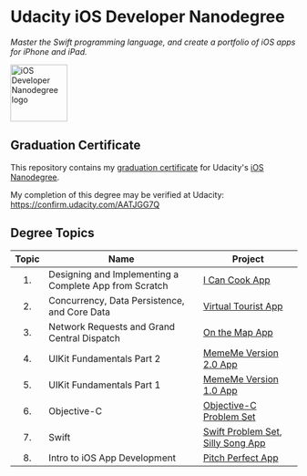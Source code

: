 # Udacity iOS Developer Nanodegree
*Master the Swift programming language, and create a portfolio of iOS apps for iPhone and iPad.*

<img src="https://github.com/jamesdellinger/ios-nanodegree-graduation-certificate/blob/master/iosndlogo.jpg" alt="iOS Developer Nanodegree logo" height="100" >

## Graduation Certificate
This repository contains my [graduation certificate](https://github.com/jamesdellinger/ios-nanodegree-graduation-certificate/blob/master/ios-nanodegree-graduation-certificate-james-dellinger.pdf) for Udacity's [iOS Nanodegree](https://www.udacity.com/course/ios-developer-nanodegree--nd003).

My completion of this degree may be verified at Udacity: https://confirm.udacity.com/AATJGG7Q

## Degree Topics
| Topic | Name | Project |
|:-----:|------|---------|
| 1.    | Designing and Implementing a Complete App from Scratch | [I Can Cook App](https://github.com/jamesdellinger/ios-nanodegree-final-project-app) |
| 2.    | Concurrency, Data Persistence, and Core Data | [Virtual Tourist App](https://github.com/jamesdellinger/ios-nanodegree-virtual-tourist-app) |
| 3. | Network Requests and Grand Central Dispatch | [On the Map App](https://github.com/jamesdellinger/ios-nanodegree-on-the-map-app) |
| 4. | UIKit Fundamentals Part 2 | [MemeMe Version 2.0 App](https://github.com/jamesdellinger/ios-nanodegree-meme-me-version-2-app) |
| 5. | UIKit Fundamentals Part 1 | [MemeMe Version 1.0 App](https://github.com/jamesdellinger/ios-nanodegree-meme-me-version-1-app) |
| 6. | Objective-C | [Objective-C Problem Set](https://github.com/jamesdellinger/ios-nanodegree-obective-c-problem-set) |
| 7. | Swift | [Swift Problem Set](https://github.com/jamesdellinger/ios-nanodegree-swift-problem-set), [Silly Song App](https://github.com/jamesdellinger/ios-nanodegree-silly-song-app) |
|8. | Intro to iOS App Development | [Pitch Perfect App](https://github.com/jamesdellinger/ios-nanodegree-pitch-perfect-app) |
